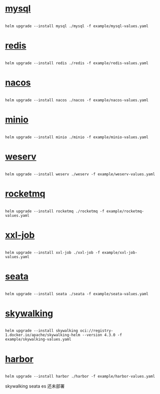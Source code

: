 # [mysql](mysql)

```

helm upgrade --install mysql ./mysql -f example/mysql-values.yaml 

```

# [redis](redis)

```

helm upgrade --install redis ./redis -f example/redis-values.yaml 

```

# [nacos](nacos)

```

helm upgrade --install nacos ./nacos -f example/nacos-values.yaml 

```

# [minio](minio)

```

helm upgrade --install minio ./minio -f example/minio-values.yaml 

```

# [weserv](weserv)
```

helm upgrade --install weserv ./weserv -f example/weserv-values.yaml 

```


# [rocketmq](rocketmq)

```

helm upgrade --install rocketmq ./rocketmq -f example/rocketmq-values.yaml 

```

# [xxl-job](xxl-job)

```

helm upgrade --install xxl-job ./xxl-job -f example/xxl-job-values.yaml 

```

# [seata](seata)

```

helm upgrade --install seata ./seata -f example/seata-values.yaml 

```

# [skywalking](skywalking)

```

helm upgrade --install skywalking oci://registry-1.docker.io/apache/skywalking-helm --version 4.3.0 -f example/skywalking-values.yaml 

```

# [harbor](harbor)

```

helm upgrade --install harbor ./harbor -f example/harbor-values.yaml 

```

skywalking seata es 还未部署